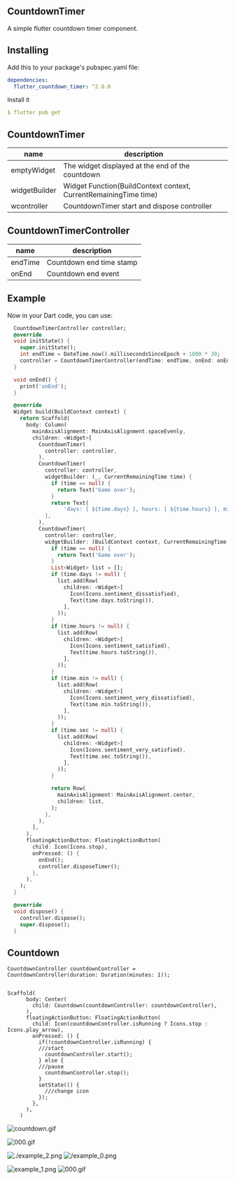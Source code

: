 ## CountdownTimer
A simple flutter countdown timer component.

## Installing
Add this to your package's pubspec.yaml file:
```yaml
dependencies:
  flutter_countdown_timer: ^2.0.0
```
Install it
```yaml
$ flutter pub get
```
## CountdownTimer
| name                      | description                                                                                                                                                            |
| ------------------------- | ----------------------------------------------------------------- |
| emptyWidget               | The widget displayed at the end of the countdown                  |
| widgetBuilder             | Widget Function(BuildContext context, CurrentRemainingTime time)  |
| wcontroller               | CountdownTimer start and dispose controller                       |

## CountdownTimerController
| name                      | description                                                                                                                                                            |
| ------------------------- | ----------------------------------------------------------------- |
| endTime                   | Countdown end time stamp                                          |
| onEnd                     | Countdown end event                                               |


## Example
Now in your Dart code, you can use:
```dart
  CountdownTimerController controller;
  @override
  void initState() {
    super.initState();
    int endTime = DateTime.now().millisecondsSinceEpoch + 1000 * 30;
    controller = CountdownTimerController(endTime: endTime, onEnd: onEnd);
  }

  void onEnd() {
    print('onEnd');
  }

  @override
  Widget build(BuildContext context) {
    return Scaffold(
      body: Column(
        mainAxisAlignment: MainAxisAlignment.spaceEvenly,
        children: <Widget>[
          CountdownTimer(
            controller: controller,
          ),
          CountdownTimer(
            controller: controller,
            widgetBuilder: (_, CurrentRemainingTime time) {
              if (time == null) {
                return Text('Game over');
              }
              return Text(
                  'days: [ ${time.days} ], hours: [ ${time.hours} ], min: [ ${time.min} ], sec: [ ${time.sec} ]');
            },
          ),
          CountdownTimer(
            controller: controller,
            widgetBuilder: (BuildContext context, CurrentRemainingTime time) {
              if (time == null) {
                return Text('Game over');
              }
              List<Widget> list = [];
              if (time.days != null) {
                list.add(Row(
                  children: <Widget>[
                    Icon(Icons.sentiment_dissatisfied),
                    Text(time.days.toString()),
                  ],
                ));
              }
              if (time.hours != null) {
                list.add(Row(
                  children: <Widget>[
                    Icon(Icons.sentiment_satisfied),
                    Text(time.hours.toString()),
                  ],
                ));
              }
              if (time.min != null) {
                list.add(Row(
                  children: <Widget>[
                    Icon(Icons.sentiment_very_dissatisfied),
                    Text(time.min.toString()),
                  ],
                ));
              }
              if (time.sec != null) {
                list.add(Row(
                  children: <Widget>[
                    Icon(Icons.sentiment_very_satisfied),
                    Text(time.sec.toString()),
                  ],
                ));
              }

              return Row(
                mainAxisAlignment: MainAxisAlignment.center,
                children: list,
              );
            },
          ),
        ],
      ),
      floatingActionButton: FloatingActionButton(
        child: Icon(Icons.stop),
        onPressed: () {
          onEnd();
          controller.disposeTimer();
        },
      ),
    );
  }

  @override
  void dispose() {
    controller.dispose();
    super.dispose();
  }
```
## Countdown
```
CountdownController countdownController = CountdownController(duration: Duration(minutes: 1));


Scaffold(
      body: Center(
        child: Countdown(countdownController: countdownController),
      ),
      floatingActionButton: FloatingActionButton(
        child: Icon(countdownController.isRunning ? Icons.stop : Icons.play_arrow),
        onPressed: () {
          if(!countdownController.isRunning) {
          ///start
            countdownController.start();
          } else {
          ///pause
            countdownController.stop();
          }
          setState(() {
            ///change icon
          });
        },
      ),
    )
```
![countdown.gif](https://github.com/wuweijian1997/FlutterCountdownTimer/blob/master/example/countdown.gif)

![000.gif](https://github.com/wuweijian1997/FlutterCountdownTimer/blob/master/001.gif)

![./example_2.png](https://github.com/wuweijian1997/FlutterCountdownTimer/blob/master/example_2.jpg)
![/example_0.png](https://github.com/wuweijian1997/FlutterCountdownTimer/blob/master/example_0.jpg)

![example_1.png](https://github.com/wuweijian1997/FlutterCountdownTimer/blob/master/example_1.jpg)
![000.gif](https://github.com/wuweijian1997/FlutterCountdownTimer/blob/master/000.gif)


